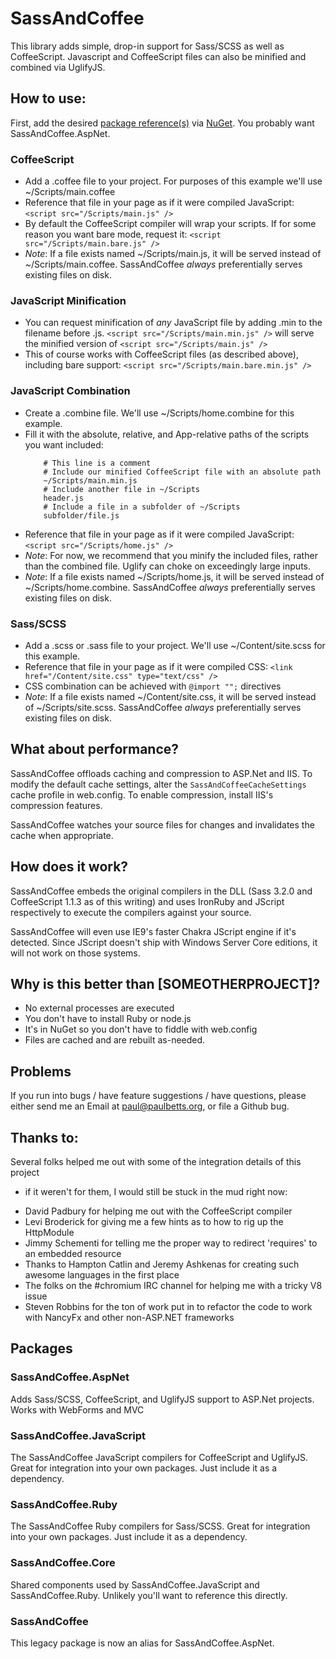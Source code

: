 # SassAndCoffee
This library adds simple, drop-in support for Sass/SCSS as well as CoffeeScript.
Javascript and CoffeeScript files can also be minified and combined via UglifyJS.

## How to use:
First, add the desired [package reference(s)](#Packages) via [NuGet]. You probably want SassAndCoffee.AspNet.

### CoffeeScript
* Add a .coffee file to your project. For purposes of this example we'll use ~/Scripts/main.coffee
* Reference that file in your page as if it were compiled JavaScript: `<script src="/Scripts/main.js" />`
* By default the CoffeeScript compiler will wrap your scripts.  If for some reason you want bare mode, request it: `<script src="/Scripts/main.bare.js" />`
* *Note*: If a file exists named ~/Scripts/main.js, it will be served instead of ~/Scripts/main.coffee.  SassAndCoffee *always* preferentially serves existing files on disk.

### JavaScript Minification
* You can request minification of *any* JavaScript file by adding .min to the filename before .js.
    `<script src="/Scripts/main.min.js" />` will serve the minified version of `<script src="/Scripts/main.js" />`
* This of course works with CoffeeScript files (as described above), including bare support: `<script src="/Scripts/main.bare.min.js" />`

### JavaScript Combination
* Create a .combine file.  We'll use ~/Scripts/home.combine for this example.
* Fill it with the absolute, relative, and App-relative paths of the scripts you want included:
    ```
        # This line is a comment
        # Include our minified CoffeeScript file with an absolute path
        ~/Scripts/main.min.js
        # Include another file in ~/Scripts
        header.js
        # Include a file in a subfolder of ~/Scripts
        subfolder/file.js
    ```
* Reference that file in your page as if it were compiled JavaScript: `<script src="/Scripts/home.js" />`
* *Note*: For now, we recommend that you minify the included files, rather than the combined file.  Uglify can choke on exceedingly large inputs.
* *Note*: If a file exists named ~/Scripts/home.js, it will be served instead of ~/Scripts/home.combine.  SassAndCoffee *always* preferentially serves existing files on disk.

### Sass/SCSS
* Add a .scss or .sass file to your project. We'll use ~/Content/site.scss for this example.
* Reference that file in your page as if it were compiled CSS: `<link href="/Content/site.css" type="text/css" />`
* CSS combination can be achieved with `@import "";` directives
* *Note*: If a file exists named ~/Content/site.css, it will be served instead of ~/Scripts/site.scss.  SassAndCoffee *always* preferentially serves existing files on disk.

## What about performance?
SassAndCoffee offloads caching and compression to ASP.Net and IIS. To modify the default cache settings, alter the `SassAndCoffeeCacheSettings` cache profile in web.config.  To enable compression, install IIS's compression features.

SassAndCoffee watches your source files for changes and invalidates the cache when appropriate.

## How does it work?
SassAndCoffee embeds the original compilers in the DLL (Sass 3.2.0 and CoffeeScript 1.1.3
as of this writing) and uses IronRuby and JScript respectively to execute the
compilers against your source.

SassAndCoffee will even use IE9's faster Chakra JScript engine if it's detected.  Since JScript doesn't ship with Windows Server Core editions, it will not work on those systems.

## Why is this better than [SOMEOTHERPROJECT]?
* No external processes are executed
* You don't have to install Ruby or node.js
* It's in NuGet so you don't have to fiddle with web.config
* Files are cached and are rebuilt as-needed.

## Problems
If you run into bugs / have feature suggestions / have questions, please either send me an Email at paul@paulbetts.org, or file a Github bug. 

## Thanks to:
Several folks helped me out with some of the integration details of this project
- if it weren't for them, I would still be stuck in the mud right now:

* David Padbury for helping me out with the CoffeeScript compiler
* Levi Broderick for giving me a few hints as to how to rig up the HttpModule
* Jimmy Schementi for telling me the proper way to redirect 'requires' to an embedded resource
* Thanks to Hampton Catlin and Jeremy Ashkenas for creating such awesome languages in the first place
* The folks on the #chromium IRC channel for helping me with a tricky V8 issue
* Steven Robbins for the ton of work put in to refactor the code to work with NancyFx and other non-ASP.NET frameworks

## <a name="Packages" /> Packages
### SassAndCoffee.AspNet
Adds Sass/SCSS, CoffeeScript, and UglifyJS support to ASP.Net projects.  Works with WebForms and MVC

### SassAndCoffee.JavaScript
The SassAndCoffee JavaScript compilers for CoffeeScript and UglifyJS. Great for integration into your own packages.  Just include it as a dependency.

### SassAndCoffee.Ruby
The SassAndCoffee Ruby compilers for Sass/SCSS. Great for integration into your own packages.  Just include it as a dependency.

### SassAndCoffee.Core
Shared components used by SassAndCoffee.JavaScript and SassAndCoffee.Ruby. Unlikely you'll want to reference this directly.

### SassAndCoffee
This legacy package is now an alias for SassAndCoffee.AspNet.

<a name="Links" />

[Nuget]: http://nuget.org/ (Nuget)